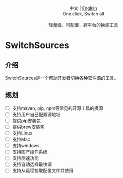 <p align="center">
  <br> 中文 | <a href="README-EN.md">English</a>
  <br>One click, Switch all<br>
  <br>轻量级，可配置，跨平台的换源工具<br>
</p>

# SwitchSources

## 介绍

SwitchSources是一个帮助开发者切换各种软件源的工具。

## 规划

- [ ] 支持maven, pip, npm等常见的开源工具的换源
- [ ] 支持用户自己配置源地址
- [ ] 提供pip安装包
- [ ] 提供brew安装包
- [ ] 支持Linux
- [ ] 支持Mac
- [ ] 支持windows
- [ ] 支持国产操作系统
- [ ] 支持测速功能
- [ ] 支持自动选择最快源
- [ ] 支持从远程拉取配置文件并使用
